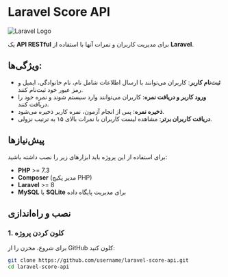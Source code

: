 # Laravel Score API

![Laravel Logo](https://laravel.com/img/logomark.min.svg)

یک **API RESTful** برای مدیریت کاربران و نمرات آنها با استفاده از **Laravel**.

## ویژگی‌ها:
- **ثبت‌نام کاربر**: کاربران می‌توانند با ارسال اطلاعات شامل نام، نام خانوادگی، ایمیل و رمز عبور خود ثبت‌نام کنند.
- **ورود کاربر و دریافت نمره**: کاربران می‌توانند وارد سیستم شوند و نمره خود را دریافت کنند.
- **ذخیره نمره**: پس از انجام آزمون، نمره کاربر ذخیره می‌شود.
- **دریافت کاربران برتر**: مشاهده لیست کاربران با نمرات بالای ۱۵ به ترتیب نزولی.

## پیش‌نیازها

برای استفاده از این پروژه باید ابزارهای زیر را نصب داشته باشید:

- **PHP** >= 7.3
- **Composer** (مدیر پکیج PHP)
- **Laravel** >= 8
- **MySQL** یا **SQLite** برای مدیریت پایگاه داده

## نصب و راه‌اندازی

### 1. کلون کردن پروژه

برای شروع، مخزن را از GitHub کلون کنید:

```bash
git clone https://github.com/username/laravel-score-api.git
cd laravel-score-api
